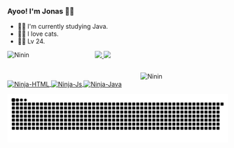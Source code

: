 ### Ayoo! I'm Jonas 🐱‍👤 

- 🐱‍💻 I'm currently studying Java.
- 🐱‍👓 I love cats.
- 🐱‍🐉 Lv 24.
<img align="left" heigth="50" width="200" alt="Ninin" src="https://cdn.discordapp.com/attachments/334391761554112512/875439947035856936/Jo_Programing.png">
 <div>
  <a href="https://github.com/Mystery-Ninja-Dev">
 
  <img  width="400" src="https://github-readme-stats.vercel.app/api/top-langs/?username=mystery-ninja-dev&layout=compact&langs_count=7&theme=merko"/> 
  <img  width="400" src="https://github-readme-stats.vercel.app/api?username=mystery-ninja-dev&show_icons=true&theme=merko&include_all_commits=true&count_private=true"/>
</div>
  <img align="right" heigth="50" width="200" alt="Ninin" src="https://cdn.discordapp.com/attachments/334391761554112512/880520105707053126/image.psd_4.png">
 <div> 

  
  ##                                                                        
 
  
<div style="display: inline_block"><br>
  <img align="center" alt="Ninja-HTML" height="30" width="100" src="https://img.shields.io/badge/HTML5-E34F26?style=for-the-badge&logo=html5&logoColor=white">
  
  <img align="center" alt="Ninja-Js" height="30" width="100" src="https://img.shields.io/badge/JavaScript-F7DF1E?style=for-the-badge&logo=javascript&logoColor=black"> 
  
  <img align="center" alt="Ninja-Java" height="30" width="100" src="https://img.shields.io/badge/Java-ED8B00?style=for-the-badge&logo=java&logoColor=white">
 
 ![Snake animation](https://github.com/mystery-ninja-dev/mystery-ninja-dev/blob/output/github-contribution-grid-snake.svg)
 </div>
 
